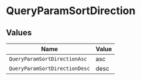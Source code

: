 # QueryParamSortDirection


## Values

| Name                          | Value                         |
| ----------------------------- | ----------------------------- |
| `QueryParamSortDirectionAsc`  | asc                           |
| `QueryParamSortDirectionDesc` | desc                          |